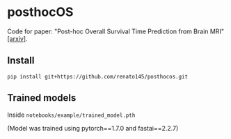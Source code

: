 # posthocOS
Code for paper: "Post-hoc Overall Survival Time Prediction from Brain MRI" [[arxiv]](https://arxiv.org/abs/2102.10765).

## Install
`pip install git+https://github.com/renato145/posthocos.git`

## Trained models
Inside `notebooks/example/trained_model.pth`

(Model was trained using pytorch==1.7.0 and fastai==2.2.7)

